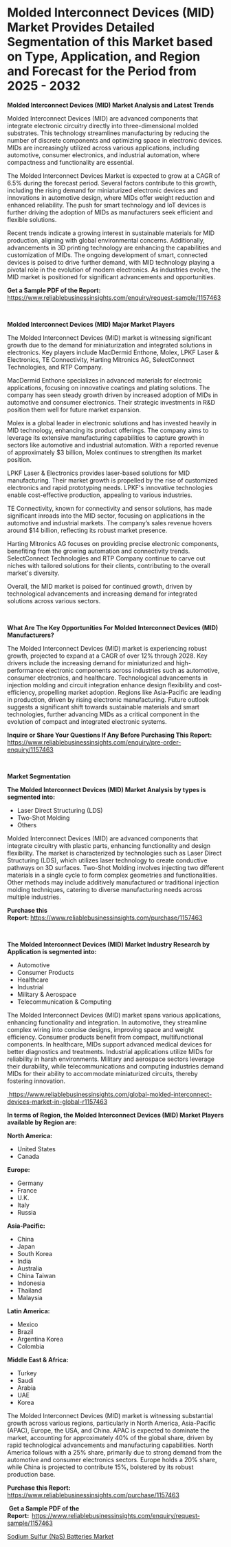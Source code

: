 <p><h1>Molded Interconnect Devices (MID) Market Provides Detailed Segmentation of this Market based on Type, Application, and Region and Forecast for the Period from 2025 - 2032</h1></p><p><strong>Molded Interconnect Devices (MID) Market Analysis and Latest Trends</strong></p>
<p><p>Molded Interconnect Devices (MID) are advanced components that integrate electronic circuitry directly into three-dimensional molded substrates. This technology streamlines manufacturing by reducing the number of discrete components and optimizing space in electronic devices. MIDs are increasingly utilized across various applications, including automotive, consumer electronics, and industrial automation, where compactness and functionality are essential.</p><p>The Molded Interconnect Devices Market is expected to grow at a CAGR of 6.5% during the forecast period. Several factors contribute to this growth, including the rising demand for miniaturized electronic devices and innovations in automotive design, where MIDs offer weight reduction and enhanced reliability. The push for smart technology and IoT devices is further driving the adoption of MIDs as manufacturers seek efficient and flexible solutions.</p><p>Recent trends indicate a growing interest in sustainable materials for MID production, aligning with global environmental concerns. Additionally, advancements in 3D printing technology are enhancing the capabilities and customization of MIDs. The ongoing development of smart, connected devices is poised to drive further demand, with MID technology playing a pivotal role in the evolution of modern electronics. As industries evolve, the MID market is positioned for significant advancements and opportunities.</p></p>
<p><strong>Get a Sample PDF of the Report:&nbsp;</strong> <a href="https://www.reliablebusinessinsights.com/enquiry/request-sample/1157463?utm_campaign=2760&utm_medium=2&utm_source=Github&utm_content=ia&utm_term=21032025&utm_id=molded-interconnect-devices-mid">https://www.reliablebusinessinsights.com/enquiry/request-sample/1157463</a></p>
<p>&nbsp;</p>
<p><strong>Molded Interconnect Devices (MID) Major Market Players</strong></p>
<p><p>The Molded Interconnect Devices (MID) market is witnessing significant growth due to the demand for miniaturization and integrated solutions in electronics. Key players include MacDermid Enthone, Molex, LPKF Laser & Electronics, TE Connectivity, Harting Mitronics AG, SelectConnect Technologies, and RTP Company.</p><p>MacDermid Enthone specializes in advanced materials for electronic applications, focusing on innovative coatings and plating solutions. The company has seen steady growth driven by increased adoption of MIDs in automotive and consumer electronics. Their strategic investments in R&D position them well for future market expansion.</p><p>Molex is a global leader in electronic solutions and has invested heavily in MID technology, enhancing its product offerings. The company aims to leverage its extensive manufacturing capabilities to capture growth in sectors like automotive and industrial automation. With a reported revenue of approximately $3 billion, Molex continues to strengthen its market position.</p><p>LPKF Laser & Electronics provides laser-based solutions for MID manufacturing. Their market growth is propelled by the rise of customized electronics and rapid prototyping needs. LPKF's innovative technologies enable cost-effective production, appealing to various industries.</p><p>TE Connectivity, known for connectivity and sensor solutions, has made significant inroads into the MID sector, focusing on applications in the automotive and industrial markets. The company’s sales revenue hovers around $14 billion, reflecting its robust market presence.</p><p>Harting Mitronics AG focuses on providing precise electronic components, benefiting from the growing automation and connectivity trends. SelectConnect Technologies and RTP Company continue to carve out niches with tailored solutions for their clients, contributing to the overall market's diversity.</p><p>Overall, the MID market is poised for continued growth, driven by technological advancements and increasing demand for integrated solutions across various sectors.</p></p>
<p>&nbsp;</p>
<p><strong>What Are The Key Opportunities For Molded Interconnect Devices (MID) Manufacturers?</strong></p>
<p><p>The Molded Interconnect Devices (MID) market is experiencing robust growth, projected to expand at a CAGR of over 12% through 2028. Key drivers include the increasing demand for miniaturized and high-performance electronic components across industries such as automotive, consumer electronics, and healthcare. Technological advancements in injection molding and circuit integration enhance design flexibility and cost-efficiency, propelling market adoption. Regions like Asia-Pacific are leading in production, driven by rising electronic manufacturing. Future outlook suggests a significant shift towards sustainable materials and smart technologies, further advancing MIDs as a critical component in the evolution of compact and integrated electronic systems.</p></p>
<p><strong>Inquire or Share Your Questions If Any Before Purchasing This Report:</strong> <a href="https://www.reliablebusinessinsights.com/enquiry/pre-order-enquiry/1157463?utm_campaign=2760&utm_medium=2&utm_source=Github&utm_content=ia&utm_term=21032025&utm_id=molded-interconnect-devices-mid">https://www.reliablebusinessinsights.com/enquiry/pre-order-enquiry/1157463</a></p>
<p>&nbsp;</p>
<p><strong>Market Segmentation</strong></p>
<p><strong>The Molded Interconnect Devices (MID) Market Analysis by types is segmented into:</strong></p>
<p><ul><li>Laser Direct Structuring (LDS)</li><li>Two-Shot Molding</li><li>Others</li></ul></p>
<p><p>Molded Interconnect Devices (MID) are advanced components that integrate circuitry with plastic parts, enhancing functionality and design flexibility. The market is characterized by technologies such as Laser Direct Structuring (LDS), which utilizes laser technology to create conductive pathways on 3D surfaces. Two-Shot Molding involves injecting two different materials in a single cycle to form complex geometries and functionalities. Other methods may include additively manufactured or traditional injection molding techniques, catering to diverse manufacturing needs across multiple industries.</p></p>
<p><strong>Purchase this Report:&nbsp;</strong><a href="https://www.reliablebusinessinsights.com/purchase/1157463?utm_campaign=2760&utm_medium=2&utm_source=Github&utm_content=ia&utm_term=21032025&utm_id=molded-interconnect-devices-mid">https://www.reliablebusinessinsights.com/purchase/1157463</a></p>
<p>&nbsp;</p>
<p><strong>The Molded Interconnect Devices (MID) Market Industry Research by Application is segmented into:</strong></p>
<p><ul><li>Automotive</li><li>Consumer Products</li><li>Healthcare</li><li>Industrial</li><li>Military & Aerospace</li><li>Telecommunication & Computing</li></ul></p>
<p><p>The Molded Interconnect Devices (MID) market spans various applications, enhancing functionality and integration. In automotive, they streamline complex wiring into concise designs, improving space and weight efficiency. Consumer products benefit from compact, multifunctional components. In healthcare, MIDs support advanced medical devices for better diagnostics and treatments. Industrial applications utilize MIDs for reliability in harsh environments. Military and aerospace sectors leverage their durability, while telecommunications and computing industries demand MIDs for their ability to accommodate miniaturized circuits, thereby fostering innovation.</p></p>
<p><a href="https://www.reliablebusinessinsights.com/global-molded-interconnect-devices-market-in-global-r1157463?utm_campaign=2760&utm_medium=2&utm_source=Github&utm_content=ia&utm_term=21032025&utm_id=molded-interconnect-devices-mid">&nbsp;https://www.reliablebusinessinsights.com/global-molded-interconnect-devices-market-in-global-r1157463</a></p>
<p><strong>In terms of Region, the Molded Interconnect Devices (MID) Market Players available by Region are:</strong></p>
<p>
    <p> <strong> North America: </strong>
        <ul>
            <li>United States</li>
            <li>Canada</li>
        </ul>
        </p> 
    <p> <strong> Europe: </strong>
        <ul>
            <li>Germany</li>
            <li>France</li>
            <li>U.K.</li>
            <li>Italy</li>
            <li>Russia</li>
        </ul>
        </p> 
    <p> <strong> Asia-Pacific: </strong>
        <ul>
            <li>China</li>
            <li>Japan</li>
            <li>South Korea</li>
            <li>India</li>
            <li>Australia</li>
            <li>China Taiwan</li>
            <li>Indonesia</li>
            <li>Thailand</li>
            <li>Malaysia</li>
        </ul>
        </p> 
    <p> <strong> Latin America: </strong>
        <ul>
            <li>Mexico</li>
            <li>Brazil</li>
            <li>Argentina Korea</li>
            <li>Colombia</li>
        </ul>
        </p> 
    <p> <strong> Middle East & Africa: </strong>
        <ul>
            <li>Turkey</li>
            <li>Saudi</li>
            <li>Arabia</li>
            <li>UAE</li>
            <li>Korea</li>
        </ul>
    </p>
    </p>
<p><p>The Molded Interconnect Devices (MID) market is witnessing substantial growth across various regions, particularly in North America, Asia-Pacific (APAC), Europe, the USA, and China. APAC is expected to dominate the market, accounting for approximately 40% of the global share, driven by rapid technological advancements and manufacturing capabilities. North America follows with a 25% share, primarily due to strong demand from the automotive and consumer electronics sectors. Europe holds a 20% share, while China is projected to contribute 15%, bolstered by its robust production base.</p></p>
<p><strong>Purchase this Report: </strong><a href="https://www.reliablebusinessinsights.com/purchase/1157463?utm_campaign=2760&utm_medium=2&utm_source=Github&utm_content=ia&utm_term=21032025&utm_id=molded-interconnect-devices-mid">https://www.reliablebusinessinsights.com/purchase/1157463</a></p>
<p>&nbsp;<strong>Get a Sample PDF of the Report:&nbsp;&nbsp;</strong><a href="https://www.reliablebusinessinsights.com/enquiry/request-sample/1157463?utm_campaign=2760&utm_medium=2&utm_source=Github&utm_content=ia&utm_term=21032025&utm_id=molded-interconnect-devices-mid">https://www.reliablebusinessinsights.com/enquiry/request-sample/1157463</a></p>
<p><strong></strong></p>
<p><p><a href="https://github.com/ngozudapshi/Market-Research-Report-List-1/blob/main/sodium-sulfur-nas-batteries-market.md?utm_campaign=2760&utm_medium=2&utm_source=Github&utm_content=ia&utm_term=21032025&utm_id=molded-interconnect-devices-mid">Sodium Sulfur (NaS) Batteries Market</a></p></p>